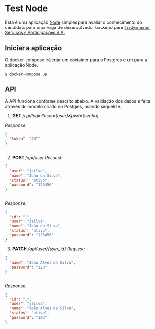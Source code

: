  # Test Node

Esta é uma aplicação [Node](https://nodejs.org/en/) simples para avaliar o conhecimento do candidato para uma vaga de desenvolvedor backend para [Trademaster Servicos e Participações S.A.](https://www.trademaster.com.br/) 

## Iniciar a aplicação
O docker-compose irá criar um container para o Postgres e um para a aplicação Node. 
```bash
$ docker-compose up
```

## API
A API funciona conforme descrito abaixo. A validação dos dados é feita através do modelo criado no Postgres, usando sequelize.

1. __GET__ _/api/login?user={user}&pwd={senha}_

_Response:_
```json
{
  "token": "JWT"
}
  
```

2. __POST__ _/api/user_
_Request:_
```json
{
  "user": "jsilva",
  "name": "João da Silva",
  "status": "ativo",
  "password": "123456"
}
  
```
_Response:_
```json
{
  "id": "1",
  "user": "jsilva",
  "name": "João da Silva",
  "status": "ativo",
  "password": "123456"
}
```

3. __PATCH__ _/api/user/{user_id}_
_Request:_
```json
{
  "name": "João Alves da Silva",
  "password": "123"
}
  
```
_Response:_
```json
{
  "id": "1",
  "user": "jsilva",
  "name": "João Alves da Silva",
  "status": "ativo",
  "password": "123"
}
```
